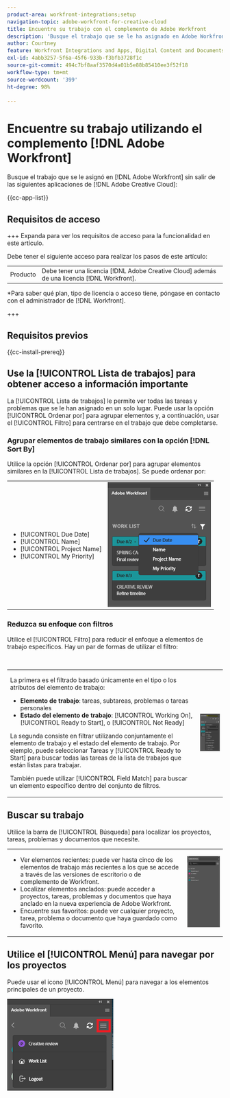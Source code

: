 ```yaml
---
product-area: workfront-integrations;setup
navigation-topic: adobe-workfront-for-creative-cloud
title: Encuentre su trabajo con el complemento de Adobe Workfront
description: 'Busque el trabajo que se le ha asignado en Adobe Workfront sin salir de las siguientes aplicaciones de Adobe Creative Cloud:'
author: Courtney
feature: Workfront Integrations and Apps, Digital Content and Documents
exl-id: 4abb3257-5f6a-45f6-933b-f3bfb3728f1c
source-git-commit: 494c7bf8aaf3570d4a01b5e88b85410ee3f52f18
workflow-type: tm+mt
source-wordcount: '399'
ht-degree: 98%

---
```


# Encuentre su trabajo utilizando el complemento [!DNL Adobe Workfront]

Busque el trabajo que se le asignó en [!DNL Adobe Workfront] sin salir de las siguientes aplicaciones de [!DNL Adobe Creative Cloud]:

{{cc-app-list}}

## Requisitos de acceso

+++ Expanda para ver los requisitos de acceso para la funcionalidad en este artículo.

Debe tener el siguiente acceso para realizar los pasos de este artículo:

<table style="table-layout:auto"> 
 <col> 
 <col> 
 <tbody> 
 <!-- <tr> 
   <td role="rowheader">[!DNL Adobe Workfront] plan*</td> 
   <td> <p>[!UICONTROL Pro] or higher</p> </td> 
  </tr> 
  <tr data-mc-conditions=""> 
   <td role="rowheader">[!DNL Adobe Workfront] license*</td> 
   <td> <p>[!UICONTROL Work] or [!UICONTROL Plan]</p> </td> 
  </tr> -->
  <tr> 
   <td role="rowheader">Producto</td> 
   <td>Debe tener una licencia [!DNL Adobe Creative Cloud] además de una licencia [!DNL Workfront].</td> 
  </tr> 
 </tbody> 
</table>

&#42;Para saber qué plan, tipo de licencia o acceso tiene, póngase en contacto con el administrador de [!DNL Workfront].

+++

## Requisitos previos

{{cc-install-prereq}}

## Use la [!UICONTROL Lista de trabajos] para obtener acceso a información importante

La [!UICONTROL Lista de trabajos] le permite ver todas las tareas y problemas que se le han asignado en un solo lugar. Puede usar la opción [!UICONTROL Ordenar por] para agrupar elementos y, a continuación, usar el [!UICONTROL Filtro] para centrarse en el trabajo que debe completarse.

### Agrupar elementos de trabajo similares con la opción [!DNL Sort By]

Utilice la opción [!UICONTROL Ordenar por] para agrupar elementos similares en la [!UICONTROL Lista de trabajos]. Se puede ordenar por:

<table style="table-layout:auto"> 
 <col> 
 <col> 
 <tbody> 
  <tr> 
   <td> 
    <ul> 
     <li>[!UICONTROL Due Date]</li> 
     <li>[!UICONTROL Name]</li> 
     <li>[!UICONTROL Project Name]</li> 
     <li>[!UICONTROL My Priority]</li> 
    </ul> </td> 
   <td> <img src="assets/copy-of-sort-by-350x606.png" style="width: 350;height: 606;"> </td> 
  </tr> 
 </tbody> 
</table>

### Reduzca su enfoque con filtros

Utilice el [!UICONTROL Filtro] para reducir el enfoque a elementos de trabajo específicos. Hay un par de formas de utilizar el filtro:

 

<table style="table-layout:auto"> 
 <col> 
 <col> 
 <tbody> 
  <tr> 
   <td> <p>La primera es el filtrado basado únicamente en el tipo o los atributos del elemento de trabajo:</p> 
    <ul> 
     <li><strong>Elemento de trabajo</strong>: tareas, subtareas, problemas o tareas personales</li> 
     <li><strong>Estado del elemento de trabajo</strong>: [!UICONTROL Working On], [!UICONTROL Ready to Start], o [!UICONTROL Not Ready]</li> 
    </ul> <p>La segunda consiste en filtrar utilizando conjuntamente el elemento de trabajo y el estado del elemento de trabajo. Por ejemplo, puede seleccionar Tareas y [!UICONTROL Ready to Start] para buscar todas las tareas de la lista de trabajos que están listas para trabajar.</p> <p>También puede utilizar [!UICONTROL Field Match] para buscar un elemento específico dentro del conjunto de filtros. </p> </td> 
   <td> <img src="assets/copy-of-filter-p-350x603.png" style="width: 350;height: 603;"> </td> 
  </tr> 
 </tbody> 
</table>

## Buscar su trabajo

Utilice la barra de [!UICONTROL Búsqueda] para localizar los proyectos, tareas, problemas y documentos que necesite.

<table style="table-layout:auto"> 
 <col> 
 <col> 
 <tbody> 
  <tr> 
   <td> 
    <ul> 
     <li>Ver elementos recientes: puede ver hasta cinco de los elementos de trabajo más recientes a los que se accede a través de las versiones de escritorio o de complemento de Workfront.</li> 
     <li>Localizar elementos anclados: puede acceder a proyectos, tareas, problemas y documentos que haya anclado en la nueva experiencia de Adobe Workfront.</li> 
     <li>Encuentre sus favoritos: puede ver cualquier proyecto, tarea, problema o documento que haya guardado como favorito.</li> 
    </ul> </td> 
   <td> <img src="assets/copy-of-search-p.png"> </td> 
  </tr> 
 </tbody> 
</table>

## Utilice el [!UICONTROL Menú] para navegar por los proyectos

Puede usar el icono [!UICONTROL Menú] para navegar a los elementos principales de un proyecto.

![Volver a la lista de trabajos](assets/go-back-to-work-list-350x314.png)
